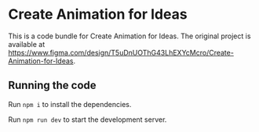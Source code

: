 
  # Create Animation for Ideas

  This is a code bundle for Create Animation for Ideas. The original project is available at https://www.figma.com/design/T5uDnUOThG43LhEXYcMcro/Create-Animation-for-Ideas.

  ## Running the code

  Run `npm i` to install the dependencies.

  Run `npm run dev` to start the development server.
  